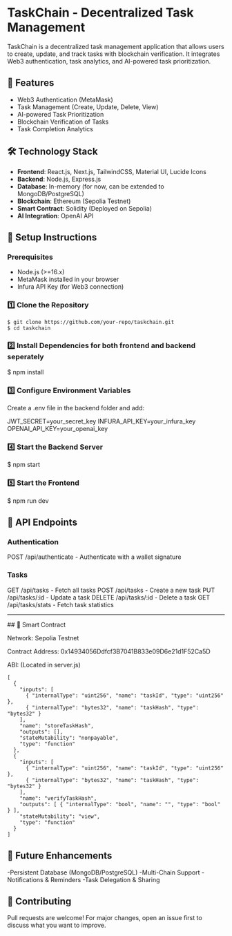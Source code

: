 # TaskChain - Decentralized Task Management

TaskChain is a decentralized task management application that allows users to create, update, and track tasks with blockchain verification. It integrates Web3 authentication, task analytics, and AI-powered task prioritization.

## 🚀 Features

- Web3 Authentication (MetaMask)
- Task Management (Create, Update, Delete, View)
- AI-powered Task Prioritization
- Blockchain Verification of Tasks
- Task Completion Analytics

## 🛠 Technology Stack

- **Frontend**: React.js, Next.js, TailwindCSS, Material UI, Lucide Icons
- **Backend**: Node.js, Express.js
- **Database**: In-memory (for now, can be extended to MongoDB/PostgreSQL)
- **Blockchain**: Ethereum (Sepolia Testnet)
- **Smart Contract**: Solidity (Deployed on Sepolia)
- **AI Integration**: OpenAI API

## 🔧 Setup Instructions

### Prerequisites

- Node.js (>=16.x)
- MetaMask installed in your browser
- Infura API Key (for Web3 connection)

### 1️⃣ Clone the Repository

```
$ git clone https://github.com/your-repo/taskchain.git
$ cd taskchain
```

### 2️⃣ Install Dependencies for both frontend and backend seperately

$ npm install

### 3️⃣ Configure Environment Variables

Create a .env file in the backend folder and add:

JWT_SECRET=your_secret_key
INFURA_API_KEY=your_infura_key
OPENAI_API_KEY=your_openai_key

### 4️⃣ Start the Backend Server

$ npm start

### 5️⃣ Start the Frontend

$ npm run dev

## 📡 API Endpoints

### Authentication

POST /api/authenticate - Authenticate with a wallet signature

### Tasks

GET /api/tasks - Fetch all tasks
POST /api/tasks - Create a new task
PUT /api/tasks/:id - Update a task
DELETE /api/tasks/:id - Delete a task
GET /api/tasks/stats - Fetch task statistics

<hr/>
## 🔗 Smart Contract

Network: Sepolia Testnet

Contract Address: 0x14934056Ddfcf3B7041B833e09D6e21d1F52Ca5D

ABI: (Located in server.js)

```
[
  {
    "inputs": [
      { "internalType": "uint256", "name": "taskId", "type": "uint256" },
      { "internalType": "bytes32", "name": "taskHash", "type": "bytes32" }
    ],
    "name": "storeTaskHash",
    "outputs": [],
    "stateMutability": "nonpayable",
    "type": "function"
  },
  {
    "inputs": [
      { "internalType": "uint256", "name": "taskId", "type": "uint256" },
      { "internalType": "bytes32", "name": "taskHash", "type": "bytes32" }
    ],
    "name": "verifyTaskHash",
    "outputs": [ { "internalType": "bool", "name": "", "type": "bool" } ],
    "stateMutability": "view",
    "type": "function"
  }
]
```

## 🎯 Future Enhancements

-Persistent Database (MongoDB/PostgreSQL)
-Multi-Chain Support
-Notifications & Reminders
-Task Delegation & Sharing

## 🤝 Contributing

Pull requests are welcome! For major changes, open an issue first to discuss what you want to improve.
